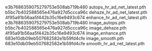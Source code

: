 e3b7686359075279753e508ab719b480  autops_hr_ad_net_latest.pth
b5bc7b402588565e476a927d5ccca96c  dehaze_hr_ad_net_latest.pth
4f95a91b56aa5f442b35c16e9493c674  enhance_hr_ad_net_latest.pth
e3b7686359075279753e508ab719b480  image_autops.pth
b5bc7b402588565e476a927d5ccca96c  image_dehaze.pth
4f95a91b56aa5f442b35c16e9493c674  image_enhance.pth
683e10db09eb507682582e1b59fd4cfe  image_smooth.pth
683e10db09eb507682582e1b59fd4cfe  smooth_hr_ad_net_latest.pth
